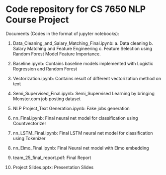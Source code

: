 # Code repository for CS 7650 NLP Course Project

Documents (Codes in the format of jupyter notebooks):

1. Data_Cleaning_and_Salary_Matching_Final.ipynb:
  a. Data cleaning
  b. Salary Matching and Feature Engineering
  c. Feature Selection using Random Forest Model Feature Importance.

2. Baseline.ipynb: Contains baseline models implemented with Logistic Regression and Random Forest

3. Vectorization.ipynb: Contains result of different vectorization method on text

4. Semi_Supervised_Final.ipynb: Semi_Supervised Learning by bringing Monster.com job posting dataset

5. NLP Project_Text Generation.ipynb: Fake jobs generation

6. nn_Final.ipynb: Final neural net model for classification using Countvectorizer

7. nn_LSTM_Final.ipynb: Final LSTM neural net model for classification using Tokenizer

8. nn_Elmo_Final.ipynb: Final Neural net model with Elmo embedding

9. team_25_final_report.pdf: Final Report

10. Project Slides.pptx: Presentation Slides
